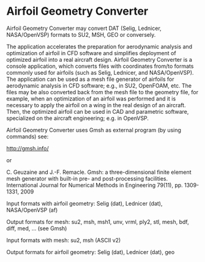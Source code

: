 # Airfoil Geometry Converter
Airfoil Geometry Converter may convert DAT (Selig, Lednicer, NASA/OpenVSP) formats to SU2, MSH, GEO or conversely.


The application accelerates the preparation for aerodynamic analysis and optimization of airfoil in CFD software and simplifies deployment of optimized airfoil into a real aircraft design. Airfoil Geometry Converter is a console application, which converts files with coordinates from/to formats commonly used for airfoils (such as Selig, Lednicer, and NASA/OpenVSP). The application can be used as a mesh file generator of airfoils for aerodynamic analysis in CFD software; e.g., in SU2, OpenFOAM, etc. The files may be also converted back from the mesh file to the geometry file, for example, when an optimization of an airfoil was performed and it is necessary to apply the airfoil on a wing in the real design of an aircraft. Then, the optimized airfoil can be used in CAD and parametric software, specialized on the aircraft engineering; e.g. in OpenVSP.


Airfoil Geometry Converter uses Gmsh as external program (by using commands)
see:

http://gmsh.info/

or

C. Geuzaine and J.-F. Remacle. Gmsh: a three-dimensional finite element mesh generator with built-in pre- and post-processing facilities. International Journal for Numerical Methods in Engineering 79(11), pp. 1309-1331, 2009


Input formats with airfoil geometry: Selig (dat), Lednicer (dat), NASA/OpenVSP (af)

Output formats for mesh: su2, msh, msh1, unv, vrml, ply2, stl, mesh, bdf, diff, med, … (see Gmsh)

Input formats with mesh: su2, msh (ASCII v2)

Output formats for airfoil geometry: Selig (dat), Lednicer (dat), geo
